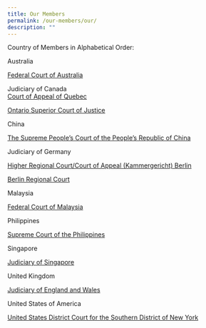 ```yaml
---
title: Our Members
permalink: /our-members/our/
description: ""
---
```

Country of Members in Alphabetical Order:

Australia

[Federal Court of Australia](/our-members/Aust)

Judiciary of Canada\
[Court of Appeal of Quebec](/our-members/canada1)

[Ontario Superior Court of Justice](/our-members/Canada)

China

[The Supreme People’s Court of the People’s Republic of China](/our-members/China)

Judiciary of Germany

[Higher Regional Court/Court of Appeal (Kammergericht) Berlin](/our-members/Germany)

[Berlin Regional Court](/our-members/Member-Index/BerRegCt)


Malaysia

[Federal Court of Malaysia](/our-members/Malaysia)

Philippines

[Supreme Court of the Philippines](/our-members/PP)

Singapore

[Judiciary of Singapore](/our-members/SG)

United Kingdom 

[Judiciary of England and Wales ](/our-members/UK)

United States of America

[United States District Court for the Southern District of New York](/our-members/Alphabetical-List/USA)